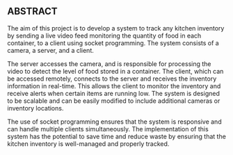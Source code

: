 ## ABSTRACT

The aim of this project is to develop a system to track any kitchen inventory by sending a live video feed monitoring the quantity of food in each container, to a client using socket programming. The system consists of a camera, a server, and a client.  

The server accesses the camera, and is responsible for processing the video to detect the level of food stored in a container.
The client, which can be accessed remotely, connects to the server and receives the inventory information in real-time. 
This allows the client to monitor the inventory and receive alerts when certain items are running low. The system is designed to be scalable and can be easily modified to include additional cameras or inventory locations. 

The use of socket programming ensures that the system is responsive and can handle multiple clients simultaneously. The implementation of this system has the potential to save time and reduce waste by ensuring that the kitchen inventory is well-managed and properly tracked.
